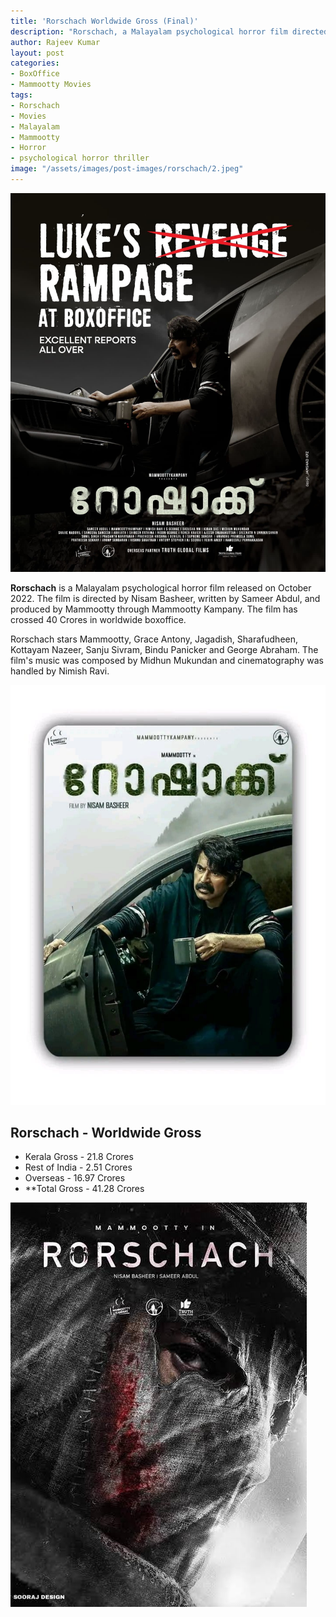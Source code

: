 ```yaml
---
title: 'Rorschach Worldwide Gross (Final)'
description: "Rorschach, a Malayalam psychological horror film directed by Nisam Basheer has crossed 20 Crores in worldwide boxoffice."
author: Rajeev Kumar
layout: post
categories:
- BoxOffice
- Mammootty Movies
tags:
- Rorschach
- Movies
- Malayalam
- Mammootty
- Horror
- psychological horror thriller
image: "/assets/images/post-images/rorschach/2.jpeg"
---
```


![Rorschach featured image](/assets/images/post-images/rorschach/3.jpeg)

**Rorschach** is a Malayalam psychological horror film released on October 2022. The film is directed by Nisam Basheer, written by Sameer Abdul, and produced by Mammootty through Mammootty Kampany. The film has crossed 40 Crores in worldwide boxoffice.

Rorschach stars Mammootty, Grace Antony, Jagadish, Sharafudheen, Kottayam Nazeer, Sanju Sivram, Bindu Panicker and George Abraham. The film's music was composed by Midhun Mukundan and cinematography was handled by Nimish Ravi.

![Rorschach featured image](/assets/images/post-images/rorschach/2.jpeg)

## Rorschach - Worldwide Gross

- Kerala Gross - 21.8 Crores
- Rest of India - 2.51 Crores
- Overseas -  16.97 Crores
- **Total Gross - 41.28 Crores

![Rorschach featured image](/assets/images/post-images/rorschach/1.jpeg)
